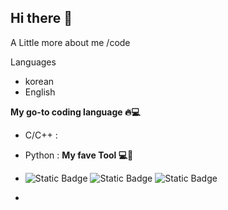 ## Hi there 👋
A Little more about me 
/code 

<!-- Core Keyword : 일상의 자동화 -->
Languages
- korean
- English

**My go-to coding language 🔥💻**
- C/C++ : 
- Python : 
**My fave Tool 💻💙**
- ![Static Badge](https://img.shields.io/badge/langchain-ai-pink)
  ![Static Badge](https://img.shields.io/badge/n8n-ai-pink)
  ![Static Badge](https://img.shields.io/badge/crewai-ai-pink)
  
- 

<!--
**supperhappie/supperhappie** is a ✨ _special_ ✨ repository because its `README.md` (this file) appears on your GitHub profile.

Here are some ideas to get you started:

- 🔭 I’m currently working on ...
- 🌱 I’m currently learning ...
- 👯 I’m looking to collaborate on ...
- 🤔 I’m looking for help with ...
- 💬 Ask me about ...
- 📫 How to reach me: ...
- 😄 Pronouns: ...
- ⚡ Fun fact: ...
-->
